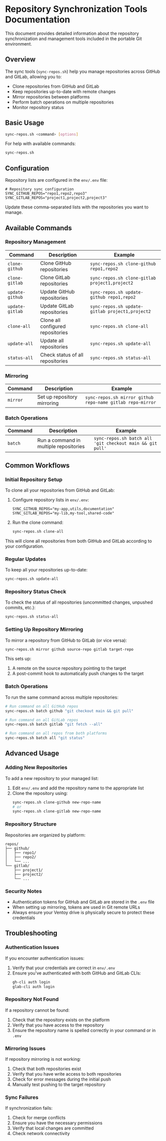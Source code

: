 # Repository Synchronization Tools Documentation

This document provides detailed information about the repository synchronization and management tools included in the portable Git environment.

## Overview

The sync tools (`sync-repos.sh`) help you manage repositories across GitHub and GitLab, allowing you to:

- Clone repositories from GitHub and GitLab
- Keep repositories up-to-date with remote changes
- Mirror repositories between platforms
- Perform batch operations on multiple repositories
- Monitor repository status

## Basic Usage

```bash
sync-repos.sh <command> [options]
```

For help with available commands:

```bash
sync-repos.sh
```

## Configuration

Repository lists are configured in the `env/.env` file:

```
# Repository sync configuration
SYNC_GITHUB_REPOS="repo1,repo2,repo3"
SYNC_GITLAB_REPOS="project1,project2,project3"
```

Update these comma-separated lists with the repositories you want to manage.

## Available Commands

### Repository Management

| Command | Description | Example |
|---------|-------------|---------|
| `clone-github` | Clone GitHub repositories | `sync-repos.sh clone-github repo1,repo2` |
| `clone-gitlab` | Clone GitLab repositories | `sync-repos.sh clone-gitlab project1,project2` |
| `update-github` | Update GitHub repositories | `sync-repos.sh update-github repo1,repo2` |
| `update-gitlab` | Update GitLab repositories | `sync-repos.sh update-gitlab project1,project2` |
| `clone-all` | Clone all configured repositories | `sync-repos.sh clone-all` |
| `update-all` | Update all repositories | `sync-repos.sh update-all` |
| `status-all` | Check status of all repositories | `sync-repos.sh status-all` |

### Mirroring

| Command | Description | Example |
|---------|-------------|---------|
| `mirror` | Set up repository mirroring | `sync-repos.sh mirror github repo-name gitlab repo-mirror` |

### Batch Operations

| Command | Description | Example |
|---------|-------------|---------|
| `batch` | Run a command in multiple repositories | `sync-repos.sh batch all 'git checkout main && git pull'` |

## Common Workflows

### Initial Repository Setup

To clone all your repositories from GitHub and GitLab:

1. Configure repository lists in `env/.env`:
   ```
   SYNC_GITHUB_REPOS="my-app,utils,documentation"
   SYNC_GITLAB_REPOS="my-lib,my-tool,shared-code"
   ```

2. Run the clone command:
   ```bash
   sync-repos.sh clone-all
   ```

This will clone all repositories from both GitHub and GitLab according to your configuration.

### Regular Updates

To keep all your repositories up-to-date:

```bash
sync-repos.sh update-all
```

### Repository Status Check

To check the status of all repositories (uncommitted changes, unpushed commits, etc.):

```bash
sync-repos.sh status-all
```

### Setting Up Repository Mirroring

To mirror a repository from GitHub to GitLab (or vice versa):

```bash
sync-repos.sh mirror github source-repo gitlab target-repo
```

This sets up:
1. A remote on the source repository pointing to the target
2. A post-commit hook to automatically push changes to the target

### Batch Operations

To run the same command across multiple repositories:

```bash
# Run command on all GitHub repos
sync-repos.sh batch github "git checkout main && git pull"

# Run command on all GitLab repos
sync-repos.sh batch gitlab "git fetch --all"

# Run command on all repos from both platforms
sync-repos.sh batch all "git status"
```

## Advanced Usage

### Adding New Repositories

To add a new repository to your managed list:

1. Edit `env/.env` and add the repository name to the appropriate list
2. Clone the repository using:
   ```bash
   sync-repos.sh clone-github new-repo-name
   # or
   sync-repos.sh clone-gitlab new-repo-name
   ```

### Repository Structure

Repositories are organized by platform:

```
repos/
├── github/
│   ├── repo1/
│   ├── repo2/
│   └── ...
└── gitlab/
    ├── project1/
    ├── project2/
    └── ...
```

### Security Notes

- Authentication tokens for GitHub and GitLab are stored in the `.env` file
- When setting up mirroring, tokens are used in Git remote URLs
- Always ensure your Ventoy drive is physically secure to protect these credentials

## Troubleshooting

### Authentication Issues

If you encounter authentication issues:

1. Verify that your credentials are correct in `env/.env`
2. Ensure you've authenticated with both GitHub and GitLab CLIs:
   ```bash
   gh-cli auth login
   glab-cli auth login
   ```

### Repository Not Found

If a repository cannot be found:

1. Check that the repository exists on the platform
2. Verify that you have access to the repository
3. Ensure the repository name is spelled correctly in your command or in `.env`

### Mirroring Issues

If repository mirroring is not working:

1. Check that both repositories exist
2. Verify that you have write access to both repositories
3. Check for error messages during the initial push
4. Manually test pushing to the target repository

### Sync Failures

If synchronization fails:

1. Check for merge conflicts
2. Ensure you have the necessary permissions
3. Verify that local changes are committed
4. Check network connectivity

